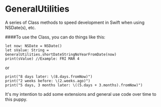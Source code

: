 # GeneralUtilities
A series of Class methods to speed development in Swift when using NSDate(s), etc.

####To use the Class, you can do things like this:
```
let now: NSDate = NSDate()
let sValue: String = GeneralUtilities.shortDateStringNoYearFromDate(now)
print(sValue) //Example: FRI MAR 4
```
or
```
print("8 days later: \(8.days.fromNow)")
print("2 weeks before: \(2.weeks.ago)")
print("5 days, 3 months later: \((5.days + 3.months).fromNow)")
```
It's my intention to add some extensions and general use code over time to this puppy.
